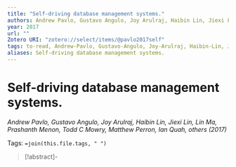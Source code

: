 ```yaml
---
title: "Self-driving database management systems."
authors: Andrew Pavlo, Gustavo Angulo, Joy Arulraj, Haibin Lin, Jiexi Lin, Lin Ma, Prashanth Menon, Todd C Mowry, Matthew Perron, Ian Quah, others
year: 2017
url: ""
Zotero URI: "zotero://select/items/@pavlo2017self"
tags: to-read, Andrew-Pavlo, Gustavo-Angulo, Joy-Arulraj, Haibin-Lin, Jiexi-Lin, Lin-Ma, Prashanth-Menon, Todd C-Mowry, Matthew-Perron, Ian-Quah, -others
aliases: Self-driving database management systems.
---
```


# Self-driving database management systems.  
_Andrew Pavlo, Gustavo Angulo, Joy Arulraj, Haibin Lin, Jiexi Lin, Lin Ma, Prashanth Menon, Todd C Mowry, Matthew Perron, Ian Quah, others (2017)_

Tags: `=join(this.file.tags, " ")`

> [!abstract]-
> 


